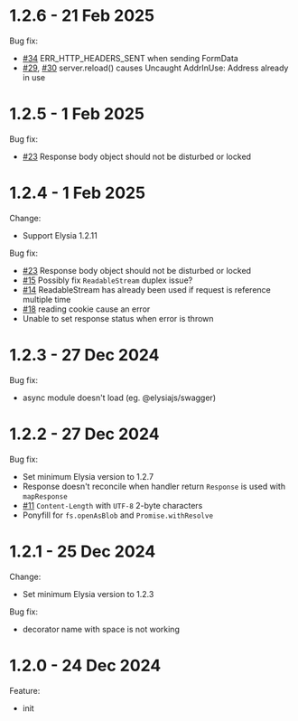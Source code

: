 # 1.2.6 - 21 Feb 2025
Bug fix:
- [#34](https://github.com/elysiajs/node/issues/34) ERR_HTTP_HEADERS_SENT when sending FormData
- [#29](https://github.com/elysiajs/node/issues/29), [#30](https://github.com/elysiajs/node/pull/30) server.reload() causes Uncaught AddrInUse: Address already in use

# 1.2.5 - 1 Feb 2025
Bug fix:
- [#23](https://github.com/elysiajs/node/issues/23) Response body object should not be disturbed or locked

# 1.2.4 - 1 Feb 2025
Change:
- Support Elysia 1.2.11

Bug fix:
- [#23](https://github.com/elysiajs/node/issues/23) Response body object should not be disturbed or locked
- [#15](https://github.com/elysiajs/node/issues/15) Possibly fix `ReadableStream` duplex issue?
- [#14](https://github.com/elysiajs/node/issues/14) ReadableStream has already been used if request is reference multiple time
- [#18](https://github.com/elysiajs/node/issues/18) reading cookie cause an error
- Unable to set response status when error is thrown

# 1.2.3 - 27 Dec 2024
Bug fix:
- async module doesn't load (eg. @elysiajs/swagger)

# 1.2.2 - 27 Dec 2024
Bug fix:
- Set minimum Elysia version to 1.2.7
- Response doesn't reconcile when handler return `Response` is used with `mapResponse`
- [#11](https://github.com/elysiajs/node/pull/11) `Content-Length` with `UTF-8` 2-byte characters
- Ponyfill for `fs.openAsBlob` and `Promise.withResolve`

# 1.2.1 - 25 Dec 2024
Change:
- Set minimum Elysia version to 1.2.3

Bug fix:
- decorator name with space is not working

# 1.2.0 - 24 Dec 2024
Feature:
- init
